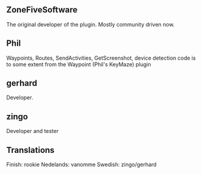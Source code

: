 ## ZoneFiveSoftware ##
The original developer of the plugin. Mostly community driven now.

## Phil ##
Waypoints, Routes, SendActivities, GetScreenshot, device detection code is to some extent from the Waypoint (Phil's KeyMaze) plugin

## gerhard ##
Developer.

## zingo ##
Developer and tester

## Translations ##
Finish: rookie
Nedelands: vanomme
Swedish: zingo/gerhard